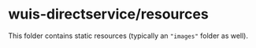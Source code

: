 # wuis-directservice/resources

This folder contains static resources (typically an `"images"` folder as well).

